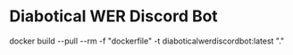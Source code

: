 # Diabotical WER Discord Bot

docker build --pull --rm -f "dockerfile" -t diaboticalwerdiscordbot:latest "."

